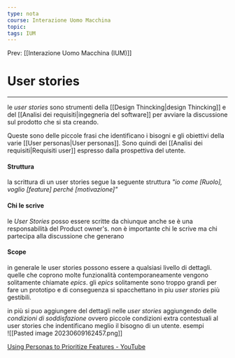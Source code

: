 ```yaml
---
type: nota
course: Interazione Uomo Macchina
topic: 
tags: IUM
---
```


Prev: [[Interazione Uomo Macchina (IUM)]]

# User stories
---
le _user stories_ sono strumenti della [[Design Thincking|design Thincking]] e del [[Analisi dei requisiti|ingegneria del software]] per avviare la discussione sul prodotto che si sta creando.

Queste sono delle piccole frasi che identificano i bisogni e gli obiettivi della varie [[User personas|User personas]]. Sono quindi dei [[Analisi dei requisiti|Requisiti user]] espresso dalla prospettiva del utente. 

#### Struttura
la scrittura di un user stories segue la seguente struttura
_"io come \[Ruolo\], voglio \[feature\] perché \[motivazione\]"_

#### Chi le scrive
le _User Stories_ posso essere scritte da chiunque  anche se è una responsabilità del Product owner's. non è importante chi le scrive ma chi partecipa alla discussione che generano


#### Scope
in generale le user stories possono essere a qualsiasi livello di dettagli. quelle che coprono molte funzionalità contemporaneamente vengono solitamente chiamate _epics_.
gli _epics_ solitamente sono troppo grandi per fare un prototipo e di conseguenza si spacchettano in piu _user stories_ più gestibili.

in più si puo aggiungere del dettagli nelle _user stories_ aggiungendo delle _condizioni di soddisfazione_ ovvero piccole condizioni extra contestuali al user stories che indentificano meglio il bisogno di un utente.
esempi  
![[Pasted image 20230609162457.png]]


[Using Personas to Prioritize Features - YouTube](https://www.youtube.com/watch?v=xamf6hpD5nw)